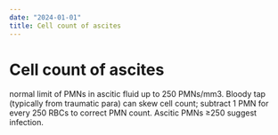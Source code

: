 ```yaml
---
date: "2024-01-01"
title: Cell count of ascites
---
```


# Cell count of ascites

normal limit of PMNs in ascitic fluid up to 250 PMNs/mm3. 
Bloody tap (typically from traumatic para) can skew cell count; subtract 1 PMN for every 250 RBCs to correct PMN count. Ascitic PMNs ≥250 suggest infection.
